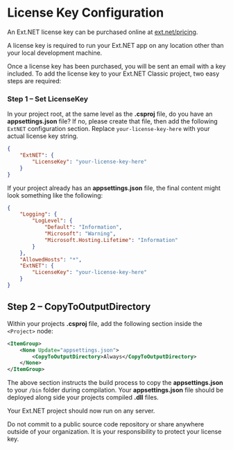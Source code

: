# License Key Configuration

An Ext.NET license key can be purchased online at [ext.net/pricing](https://ext.net/pricing).

A license key is required to run your Ext.NET app on any location other than your local development machine.

Once a license key has been purchased, you will be sent an email with a key included. To add the license key to your Ext.NET Classic project, two easy steps are required:

### Step 1 – Set LicenseKey

In your project root, at the same level as the **.csproj** file, do you have an **appsettings.json** file? If no, please create that file, then add the following `ExtNET` configuration section. Replace `your-license-key-here` with your actual license key string.

```json
{
    "ExtNET": {
        "LicenseKey": "your-license-key-here"
    }
}
```

If your project already has an **appsettings.json** file, the final content might look something like the following:

```json
{
    "Logging": {
        "LogLevel": {
            "Default": "Information",
            "Microsoft": "Warning",
            "Microsoft.Hosting.Lifetime": "Information"
        }
    },
    "AllowedHosts": "*",
    "ExtNET": {
        "LicenseKey": "your-license-key-here"
    }
}
```

## Step 2 – CopyToOutputDirectory

Within your projects **.csproj** file, add the following section inside the `<Project>` node:

```xml
<ItemGroup>
    <None Update="appsettings.json">
        <CopyToOutputDirectory>Always</CopyToOutputDirectory>
    </None>
</ItemGroup>
```

The above section instructs the build process to copy the **appsettings.json** to your `/bin` folder during compilation. Your **appsettings.json** file should be deployed along side your projects compiled **.dll** files.

Your Ext.NET project should now run on any server.

<doc-alert type="danger" title="Please protect your license key">Do not commit to a public source code repository or share anywhere outside of your organization. It is your responsibility to protect your license key.</doc-alert>